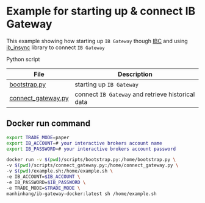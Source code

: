 # Example for starting up & connect IB Gateway

This example showing how starting up `IB Gateway` though [IBC](https://github.com/IbcAlpha/IBC) and using [ib_insync](https://github.com/erdewit/ib_insync) library to connect `IB Gateway` 

Python script

| File | Description |
| - | - |
| [bootstrap.py](scripts/bootstrap.py) | starting up `IB Gateway` |
| [connect_gateway.py](scripts/connect_gateway.py) | connect `IB Gateway` and retrieve historical data |

## Docker run command
```bash
export TRADE_MODE=paper
export IB_ACCOUNT=# your interactive brokers account name
export IB_PASSWORD=# your interactive brokers account password

docker run -v $(pwd)/scripts/bootstrap.py:/home/bootstrap.py \
-v $(pwd)/scripts/connect_gateway.py:/home/connect_gateway.py \
-v $(pwd)/example.sh:/home/example.sh \
-e IB_ACCOUNT=$IB_ACCOUNT \
-e IB_PASSWORD=$IB_PASSWORD \
-e TRADE_MODE=$TRADE_MODE \
manhinhang/ib-gateway-docker:latest sh /home/example.sh
```